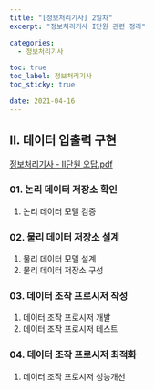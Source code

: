 ```yaml
---
title: "[정보처리기사] 2일차"
excerpt: "정보처리기사 I단원 관련 정리"

categories:
  - 정보처리기사

toc: true
toc_label: 정보처리기사
toc_sticky: true

date: 2021-04-16
---
```


## II. 데이터 입출력 구현
<a href="/assets/images/pdfs/2021-04-16-certificate-day02.pdf" class="btn" target="_blank"><i class="far fa-file-pdf"></i><span> 정보처리기사 - II단원 오답.pdf</span></a>

### 01. 논리 데이터 저장소 확인

1. 논리 데이터 모델 검증

### 02. 물리 데이터 저장소 설계

1. 물리 데이터 모델 설계
2. 물리 데이터 저장소 구성

### 03. 데이터 조작 프로시저 작성

1. 데이터 조작 프로시저 개발
2. 데이터 조작 프로시저 테스트

### 04. 데이터 조작 프로시저 최적화

1. 데이터 조작 프로시저 성능개선